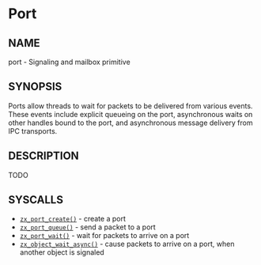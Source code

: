 # Port

## NAME

port - Signaling and mailbox primitive

## SYNOPSIS

Ports allow threads to wait for packets to be delivered from various
events. These events include explicit queueing on the port,
asynchronous waits on other handles bound to the port, and
asynchronous message delivery from IPC transports.

## DESCRIPTION

TODO

## SYSCALLS

 - [`zx_port_create()`] - create a port
 - [`zx_port_queue()`] - send a packet to a port
 - [`zx_port_wait()`] - wait for packets to arrive on a port
 - [`zx_object_wait_async()`] - cause packets to arrive on a port, when another object is signaled

[`zx_port_create()`]: /reference/syscalls/port_create.md
[`zx_port_queue()`]: /reference/syscalls/port_queue.md
[`zx_port_wait()`]: /reference/syscalls/port_wait.md
[`zx_object_wait_async()`]: /reference/syscalls/object_wait_async.md
